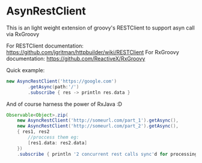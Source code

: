 # AsynRestClient
This is an light weight extension of groovy's RESTClient to support asyn call via RxGroovy


For RESTClient documentation: https://github.com/jgritman/httpbuilder/wiki/RESTClient
For RxGroovy documentation: https://github.com/ReactiveX/RxGroovy

Quick example:

```groovy
new AsyncRestClient('https://google.com')
        .getAsync(path:'/')
        .subscribe { res -> println res.data }
```
And of course harness the power of RxJava :D
```groovy
Observable<Object>.zip(
    new AsyncRestClient('http://someurl.com/part_1').getAsync(),
    new AsyncRestClient('http://someurl.com/part_2').getAsync(),
    { res1, res2
        //proccess them eg:
        [res1.data: res2.data]
    })
    .subscribe { println '2 concurrent rest calls sync'd for processing'}
```

